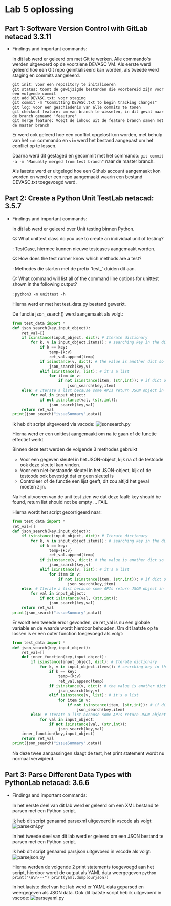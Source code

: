 # Lab 5 oplossing

## Part 1: Software Version Control with GitLab netacad 3.3.11

- Findings and important commands:

    In dit lab werd er geleerd om met Git te werken.
    Alle commando's werden uitgevoerd op de voorziene DEVASC VM.
    Als eerste werd geleerd hoe een Git repo geinitialiseerd kan worden, als tweede werd staging en commits aangeleerd.
    
    ```
    git init: voor een repository te initaliseren
    git status: toont de gewijzigde bestanden die voorbereid zijn voor een volgende commit
    git add DEVASC.txt: voor staging
    git commit -m "Committing DEVASC.txt to begin tracking changes"
    git log: voor een geschiedenis van alle commits te tonen
    git checkout feature: om van branch te wisselen, in dit geval naar de branch genaamd 'feauture'
    git merge feature: Voegt de inhoud uit de feature branch samen met de master branch
    ```


    Er werd ook geleerd hoe een conflict opgelost kon worden, met behulp van het `cat` commando en `vim` werd het bestand aangepast om het conflict op te lossen.
    
    Daarna werd dit gestaged en gecommit met het commando: `git commit -a -m "Manually merged from test branch"` naar de master branch.

    Als laatste werd er uitgelegd hoe een Github account aangemaakt kon worden en werd er een repo aangemaakt waarin een bestand DEVASC.txt toegevoegd werd.



## Part 2: Create a Python Unit TestLab netacad: 3.5.7

- Findings and important commands:

    In dit lab werd er geleerd over Unit testing binnen Python.

    Q: What unittest class do you use to create an individual unit of testing?
    
    : TestCase, hiermee kunnen nieuwe testcases aangemaakt worden.

    Q: How does the test runner know which methods are a test?

    : Methodes die starten met de prefix 'test_' duiden dit aan.

    Q: What command will list all of the command line options for unittest shown in the following output?
    
    : `python3 -m unittest -h`

    Hierna werd er met het  test_data.py bestand gewerkt.
    
    De functie json_search() werd aangemaakt als volgt:

    ```python
    from test_data import *
    def json_search(key,input_object):
        ret_val=[]
        if isinstance(input_object, dict): # Iterate dictionary
            for k, v in input_object.items(): # searching key in the dict
                if k == key:
                    temp={k:v}
                    ret_val.append(temp)
                if isinstance(v, dict): # the value is another dict so repeat
                    json_search(key,v)
                elif isinstance(v, list): # it's a list
                    for item in v:
                        if not isinstance(item, (str,int)): # if dict or list repeat
                            json_search(key,item)
        else: # Iterate a list because some APIs return JSON object in a list
            for val in input_object:
                if not isinstance(val, (str,int)):
                    json_search(key,val)
        return ret_val
    print(json_search("issueSummary",data))
    ```

    Ik heb dit script uitgevoerd via vscode:
    ![jsonsearch.py](/afbeeldingen/lab5_4.png)


    Hierna werd er een unittest aangemaakt om na te gaan of de functie effectief werkt

    Binnen deze test werden de volgende 3 methodes gebruikt
     - Voor een gegeven sleutel in het JSON-object, kijk na of de testcode ook deze sleutel kan vinden.
     - Voor een niet-bestaande sleutel in het JSON-object, kijk of de testcode ook bevestigt dat er geen sleutel is
     - Controleer of de functie een lijst geeft, dit zou altijd het geval moeten zijn.

     Na het uitvoeren van de unit test zien we dat deze faalt:
     key should be found, return list should not be empty ... FAIL


     Hierna wordt het script gecorrigeerd naar:

    ```python
    from test_data import *
    ret_val=[]
    def json_search(key,input_object):
        if isinstance(input_object, dict): # Iterate dictionary
            for k, v in input_object.items(): # searching key in the dict
                if k == key:
                    temp={k:v}
                    ret_val.append(temp)
                if isinstance(v, dict): # the value is another dict so repeat
                    json_search(key,v)
                elif isinstance(v, list): # it's a list
                    for item in v:
                        if not isinstance(item, (str,int)): # if dict or list repeat
                            json_search(key,item)
        else: # Iterate a list because some APIs return JSON object in a list
            for val in input_object:
                if not isinstance(val, (str,int)):
                    json_search(key,val)
        return ret_val
    print(json_search("issueSummary",data))
    ```

    Er wordt een tweede error gevonden, de ret_val is nu een globale variable en de waarde wordt hierdoor behouden.
    Om dit laatste op te lossen is er een outer function toegevoegd als volgt:

    ```python
    from test_data import *
    def json_search(key,input_object):
        ret_val=[]
        def inner_function(key,input_object):
            if isinstance(input_object, dict): # Iterate dictionary
                for k, v in input_object.items(): # searching key in the dict
                    if k == key:
                        temp={k:v}
                        ret_val.append(temp)
                    if isinstance(v, dict): # the value is another dict so repeat
                        json_search(key,v)
                    elif isinstance(v, list): # it's a list
                        for item in v:
                            if not isinstance(item, (str,int)): # if dict or list repeat
                                json_search(key,item)
            else: # Iterate a list because some APIs return JSON object in a list
                for val in input_object:
                    if not isinstance(val, (str,int)):
                        json_search(key,val)
        inner_function(key,input_object)
        return ret_val
    print(json_search("issueSummary",data))
    ```

    Na deze twee aanpassingen slaagt de test, het print statement wordt nu normaal verwijderd.



## Part 3: Parse Different Data Types with PythonLab netacad: 3.6.6

- Findings and important commands:

    In het eerste deel van dit lab werd er geleerd om een XML bestand te parsen met een Python script.

    Ik heb dit script genaamd parsexml uitgevoerd in vscode als volgt:
    ![parsexml.py](/afbeeldingen/lab5_1.png)


    In het tweede deel van dit lab werd er geleerd om een JSON bestand te parsen met een Python script.

    Ik heb dit script genaamd parsjson uitgevoerd in vscode als volgt:
    ![parsejson.py](/afbeeldingen/lab5_2.png)

    Hierna werden de volgende 2 print statements toegevoegd aan het script, hierdoor wordt de output als YAML data weergegeven
        ```python
        print("\n\n---")
        print(yaml.dump(ourjson))
        ```
    
    In het laatste deel van het lab werd er YAML data geparsed en weergegeven als JSON data.
    Ook dit laatste script heb ik uitgevoerd in vscode:
    ![parseyaml.py](/afbeeldingen/lab5_3.png)








    

